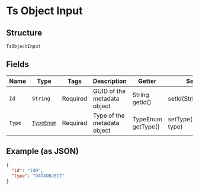 
# Ts Object Input

## Structure

`TsObjectInput`

## Fields

| Name | Type | Tags | Description | Getter | Setter |
|  --- | --- | --- | --- | --- | --- |
| `Id` | `String` | Required | GUID of the metadata object | String getId() | setId(String id) |
| `Type` | [`TypeEnum`](../../doc/models/type-enum.md) | Required | Type of the metadata object | TypeEnum getType() | setType(TypeEnum type) |

## Example (as JSON)

```json
{
  "id": "id0",
  "type": "DATAOBJECT"
}
```


